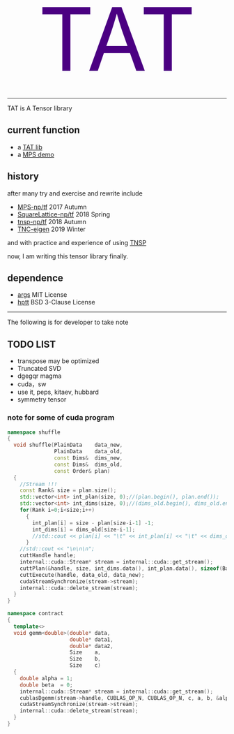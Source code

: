 <div align="center">
  <span style="font-size: 200px; color: indigo;">TAT</span>
</div>

---

TAT is A Tensor library

## current function
- a [TAT lib](https://github.com/hzhangxyz/TAT/blob/TAT/TAT.hpp)
- a [MPS demo](https://github.com/hzhangxyz/TAT/blob/TAT/Heisenberg_MPS_SU.cpp)

## history
after many try and exercise and rewrite include

- [MPS-np/tf](https://github.com/Aaaaaaaah/MPS) 2017 Autumn
- [SquareLattice-np/tf](https://github.com/Aaaaaaaah/SquareLattice) 2018 Spring
- [tnsp-np/tf](https://github.com/hzhangxyz/tnsp) 2018 Autumn
- [TNC-eigen](https://github.com/hzhangxyz/TNC) 2019 Winter

and with practice and experience of using [TNSP](https://arxiv.org/pdf/1708.00136.pdf)

now, I am writing this tensor library finally.

## dependence
- [args](https://github.com/Taywee/args) MIT License
- [hptt](https://github.com/springer13/hptt) BSD 3-Clause License

---
The following is for developer to take note

## TODO LIST
- transpose may be optimized
- Truncated SVD
- dgegqr magma
- cuda，sw
- use it, peps, kitaev, hubbard
- symmetry tensor

### note for some of cuda program
```c++
namespace shuffle
{
  void shuffle(PlainData    data_new,
               PlainData    data_old,
               const Dims&  dims_new,
               const Dims&  dims_old,
               const Order& plan)
  {
    //Stream !!!
    const Rank& size = plan.size();
    std::vector<int> int_plan(size, 0);//(plan.begin(), plan.end());
    std::vector<int> int_dims(size, 0);//(dims_old.begin(), dims_old.end());
    for(Rank i=0;i<size;i++)
      {
        int_plan[i] = size - plan[size-i-1] -1;
        int_dims[i] = dims_old[size-i-1];
        //std::cout << plan[i] << "\t" << int_plan[i] << "\t" << dims_old[i] << "\t" << int_dims[i] << "\n";
      }
    //std::cout << "\n\n\n";
    cuttHandle handle;
    internal::cuda::Stream* stream = internal::cuda::get_stream();
    cuttPlan(&handle, size, int_dims.data(), int_plan.data(), sizeof(Base), stream->stream);
    cuttExecute(handle, data_old, data_new);
    cudaStreamSynchronize(stream->stream);
    internal::cuda::delete_stream(stream);
  }
}

namespace contract
{
  template<>
  void gemm<double>(double* data,
                    double* data1,
                    double* data2,
                    Size    a,
                    Size    b,
                    Size    c)
  {
    double alpha = 1;
    double beta  = 0;
    internal::cuda::Stream* stream = internal::cuda::get_stream();
    cublasDgemm(stream->handle, CUBLAS_OP_N, CUBLAS_OP_N, c, a, b, &alpha, data2, c, data1, b, &beta, data, c);
    cudaStreamSynchronize(stream->stream);
    internal::cuda::delete_stream(stream);
  }
}
```
